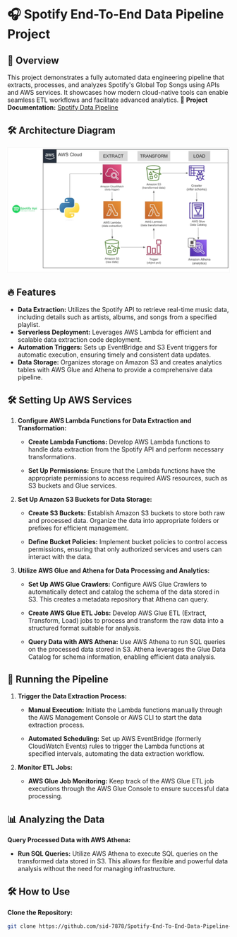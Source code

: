 # 🎧 Spotify End-To-End Data Pipeline Project



## 🚀 Overview

This project demonstrates a fully automated data engineering pipeline that extracts, processes, and analyzes Spotify's Global Top Songs using APIs and AWS services. It showcases how modern cloud-native tools can enable seamless ETL workflows and facilitate advanced analytics.
📄 **Project Documentation:** [Spotify Data Pipeline](<Spotify_End-To-End_Data_Pipeline_Project>)

## 🛠️ Architecture Diagram

![Architecture Diagram](architecture%20diagram.png)



## 🔥 Features

- **Data Extraction:** Utilizes the Spotify API to retrieve real-time music data, including details such as artists, albums, and songs from a specified playlist.
- **Serverless Deployment:** Leverages AWS Lambda for efficient and scalable data extraction code deployment.
- **Automation Triggers:** Sets up EventBridge and S3 Event triggers for automatic execution, ensuring timely and consistent data updates.
- **Data Storage:** Organizes storage on Amazon S3 and creates analytics tables with AWS Glue and Athena to provide a comprehensive data pipeline.


## 🛠️ Setting Up AWS Services

1. **Configure AWS Lambda Functions for Data Extraction and Transformation:**

   - **Create Lambda Functions:** Develop AWS Lambda functions to handle data extraction from the Spotify API and perform necessary transformations. 

   - **Set Up Permissions:** Ensure that the Lambda functions have the appropriate permissions to access required AWS resources, such as S3 buckets and Glue services. 

2. **Set Up Amazon S3 Buckets for Data Storage:**

   - **Create S3 Buckets:** Establish Amazon S3 buckets to store both raw and processed data. Organize the data into appropriate folders or prefixes for efficient management. 

   - **Define Bucket Policies:** Implement bucket policies to control access permissions, ensuring that only authorized services and users can interact with the data. 
3. **Utilize AWS Glue and Athena for Data Processing and Analytics:**

   - **Set Up AWS Glue Crawlers:** Configure AWS Glue Crawlers to automatically detect and catalog the schema of the data stored in S3. This creates a metadata repository that Athena can query. 

   - **Create AWS Glue ETL Jobs:** Develop AWS Glue ETL (Extract, Transform, Load) jobs to process and transform the raw data into a structured format suitable for analysis. 

   - **Query Data with AWS Athena:** Use AWS Athena to run SQL queries on the processed data stored in S3. Athena leverages the Glue Data Catalog for schema information, enabling efficient data analysis. 

## 🚀 Running the Pipeline

1. **Trigger the Data Extraction Process:**

   - **Manual Execution:** Initiate the Lambda functions manually through the AWS Management Console or AWS CLI to start the data extraction process. 

   - **Automated Scheduling:** Set up AWS EventBridge (formerly CloudWatch Events) rules to trigger the Lambda functions at specified intervals, automating the data extraction workflow. 

2. **Monitor ETL Jobs:**

   - **AWS Glue Job Monitoring:** Keep track of the AWS Glue ETL job executions through the AWS Glue Console to ensure successful data processing. 

## 📊 Analyzing the Data

 **Query Processed Data with AWS Athena:**

   - **Run SQL Queries:** Utilize AWS Athena to execute SQL queries on the transformed data stored in S3. This allows for flexible and powerful data analysis without the need for managing infrastructure.
     
## 🛠️ How to Use

 **Clone the Repository:**
   ```bash
   git clone https://github.com/sid-7878/Spotify-End-To-End-Data-Pipeline-Project.git
